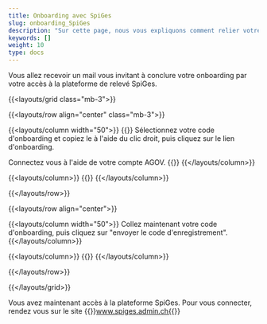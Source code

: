 ```yaml
---
title: Onboarding avec SpiGes
slug: onboarding_SpiGes
description: "Sur cette page, nous vous expliquons comment relier votre compte AGOV avec SpiGes."
keywords: []
weight: 10
type: docs
---
```


Vous allez recevoir un mail vous invitant à conclure votre onboarding par votre accès à la plateforme de relevé SpiGes.

{{<layouts/grid class="mb-3">}}

{{<layouts/row align="center" class="mb-3">}}

{{<layouts/column width="50">}}
{{<markdown>}}
Sélectionnez votre code d'onboarding et copiez le à l'aide du clic droit, puis cliquez sur le lien d'onboarding.

Connectez vous à l'aide de votre compte AGOV.
{{</markdown>}}
{{</layouts/column>}}

{{<layouts/column>}}
{{<insertImage image="mail_onboarding.png" class="edge max-w-90">}}
{{</layouts/column>}}

{{</layouts/row>}}

{{<layouts/row align="center">}}

{{<layouts/column width="50">}}
Collez maintenant votre code d'onboarding, puis cliquez sur "envoyer le code d'enregistrement".
{{</layouts/column>}}

{{<layouts/column>}}
{{<insertImage image="enregistrement.png" class="edge max-w-90">}}
{{</layouts/column>}}

{{</layouts/row>}}

{{</layouts/grid>}}

Vous avez maintenant accès à la plateforme SpiGes. Pour vous connecter, rendez vous sur le site {{<link url="https://www.spiges.admin.ch/home" newTab="true">}}www.spiges.admin.ch{{</link>}}
<!--www.spiges.admin.ch-->